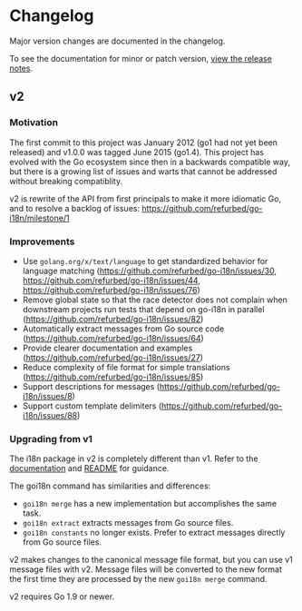# Changelog

Major version changes are documented in the changelog.

To see the documentation for minor or patch version, [view the release notes](https://github.com/refurbed/go-i18n/releases).

## v2

### Motivation

The first commit to this project was January 2012 (go1 had not yet been released) and v1.0.0 was tagged June 2015 (go1.4).
This project has evolved with the Go ecosystem since then in a backwards compatible way,
but there is a growing list of issues and warts that cannot be addressed without breaking compatiblity.

v2 is rewrite of the API from first principals to make it more idiomatic Go, and to resolve a backlog of issues: https://github.com/refurbed/go-i18n/milestone/1

### Improvements

* Use `golang.org/x/text/language` to get standardized behavior for language matching (https://github.com/refurbed/go-i18n/issues/30, https://github.com/refurbed/go-i18n/issues/44, https://github.com/refurbed/go-i18n/issues/76)
* Remove global state so that the race detector does not complain when downstream projects run tests that depend on go-i18n in parallel (https://github.com/refurbed/go-i18n/issues/82)
* Automatically extract messages from Go source code (https://github.com/refurbed/go-i18n/issues/64)
* Provide clearer documentation and examples (https://github.com/refurbed/go-i18n/issues/27)
* Reduce complexity of file format for simple translations (https://github.com/refurbed/go-i18n/issues/85)
* Support descriptions for messages (https://github.com/refurbed/go-i18n/issues/8)
* Support custom template delimiters (https://github.com/refurbed/go-i18n/issues/88)

### Upgrading from v1

The i18n package in v2 is completely different than v1.
Refer to the [documentation](https://godoc.org/github.com/refurbed/go-i18n/v2/i18n) and [README](https://github.com/refurbed/go-i18n/blob/master/README.md) for guidance.

The goi18n command has similarities and differences:

* `goi18n merge` has a new implementation but accomplishes the same task.
* `goi18n extract` extracts messages from Go source files.
* `goi18n constants` no longer exists. Prefer to extract messages directly from Go source files.

v2 makes changes to the canonical message file format, but you can use v1 message files with v2. Message files will be converted to the new format the first time they are processed by the new `goi18n merge` command.

v2 requires Go 1.9 or newer.
